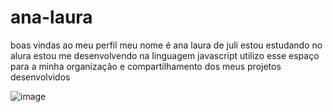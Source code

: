 # ana-laura
boas vindas ao meu perfil 
meu nome é ana laura de juli 
estou estudando no alura 
estou me desenvolvendo na linguagem javascript
utilizo esse espaço para a minha organização e compartilhamento dos meus projetos desenvolvidos 

![image](https://github.com/annajjx/ana-laura/assets/169050677/314c31de-91a1-4d3f-bc22-07ffe4cd8e98)
